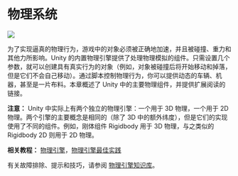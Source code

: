 <!-- > [Physics](http://docs.unity3d.com/Manual/PhysicsSection.html) -->

<!-- Unity Manual > Physics -->

<!-- # Physics -->
# 物理系统

![](http://docs.unity3d.com/uploads/Main/PhysicsIntroPic.jpg)

<!-- To have convincing physical behaviour, an object in a game must accelerate correctly and be affected by collisions, gravity and other forces. Unity’s built-in physics engines provide components that handle the physical simulation for you. With just a few parameter settings, you can create objects that behave passively in a realistic way (ie, they will be moved by collisions and falls but will not start moving by themselves). By controlling the physics from scripts, you can give an object the dynamics of a vehicle, a machine, or even a piece of fabric. This section gives an overview of the main physics components in Unity, with links for further reading. -->

为了实现逼真的物理行为，游戏中的对象必须被正确地加速，并且被碰撞、重力和其他力所影响。Unity 的内置物理引擎提供了处理物理模拟的组件。只需设置几个参数，就可以创建具有真实行为的对象（例如，对象被碰撞后将开始移动和掉落，但是它们不会自己移动）。通过脚本控制物理行为，你可以提供动态的车辆、机器，甚至是一片布料。本章概述了 Unity 中的主要物理组件，并提供扩展阅读的链接。


<!-- **Note:** there are actually two separate physics engines in Unity: one for 3D physics, and one for 2D physics. The main concepts are identical between the two engines (except for the extra dimension in 3D), but they are implemented using different components. For example, there is Rigidbody component for 3D physics and an analogous Rigidbody 2D for 2D physics. -->
**注意：** Unity 中实际上有两个独立的物理引擎：一个用于 3D 物理，一个用于 2D 物理。两个引擎的主要概念是相同的（除了 3D 中的额外纬度），但是它们的实现使用了不同的组件。例如，刚体组件 Rigidbody 用于 3D 物理，与之类似的 Rigidbody 2D 则用于 2D 物理。

<!-- **Related tutorials:** [Physics](https://unity3d.com/learn/tutorials/topics/physics); [Physics Best Practices](http://unity3d.com/learn/tutorials/modules/intermediate/physics/physics-best-practices?playlist=30089) -->

**相关教程：** [物理引擎]，[物理引擎最佳实践]

[物理引擎]: https://unity3d.com/learn/tutorials/topics/physics
[物理引擎最佳实践]: http://unity3d.com/learn/tutorials/modules/intermediate/physics/physics-best-practices?playlist=30089

<!-- See the [Knowledge Base Physics section](https://support.unity3d.com/hc/en-us/sections/201851913-Physics) for troubleshooting, tips and tricks. -->

有关故障排除、提示和技巧，请参阅 [物理引擎知识库]。

[物理引擎知识库]: https://support.unity3d.com/hc/en-us/sections/201851913-Physics